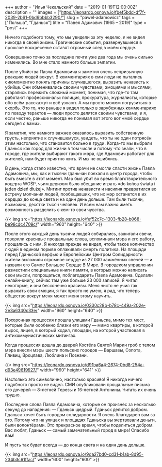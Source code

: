 +++
author = "Илья Чекальский"
date = "2019-01-19T12:00:00Z"
description = ""
images = ["https://leonardo.osnova.io/fbef5bdd-df7f-2039-2b61-0bd6bbbb3290/"]
slug = "pawel-adamowicz"
tags = ["Польша", "Гданьск"]
title = "Павел Адамович (1965 – 2019)"
type = "post"
+++

Ничего подобного тому, что мы увидели за эту неделю, я не видел никогда в своей жизни. Трагические события, развернувшиеся в прошлое воскресенье оставят огромный след в моём сердце.

Совершенно точно за последние почти уже два года мы очень сильно изменились. Во мне стало намного больше эмпатии.

После убийства Павла Адамовича я заметил очень непривычную реакцию людей вокруг. В комментариях в сми люди не пытались сиюмоментно понять причины случившегося, выразить ненависть к убийце. Они обменивались своими чувствами, эмоциями и мыслями, старались пережить сложный момент, понимая, что где-то там работают профессионалы: полиция, прокуратура, журналисты, которые обо всём расскажут и всё узнают. А мы просто можем погрузиться в скорбь. Это то, что раньше я видел только в зарубежных комментариях по поводу терактов — люди просто делятся своими чувствами, и я, если честно, раньше никогда не понимал вот этого вот «моё сердце сегодня с вами».

Я заметил, что намного важнее оказалось выразить собственную грусть, неприятие к случившемуся, увидеть, что ты не один потрясён этим настолько, что становится больно в груди. Когда-то мы выбрали Гданьск как город для жизни в том числе и потому что знали, что в городе, где жители выбирают такого мэра, где Адамович работает для жителей, нам будет приятно жить. И мы не ошиблись.

В день, когда стало известно, что врачи не смогли спасти жизнь Павла Адамовича, мы, как и тысячи гданьчан поехали в центр города, чтобы быть вместе в этот момент. Мэр был убит во время благотворительного коцерта WOŚP, чьим девизом было обещание играть «do końca świata i jeden dzień dłużej». Митинг против ненависти и насилия превратился во встречу молчания людей, пообещавших, что их мэр останется в их сердцах до конца света и на один день дольше. Там были тысячи, возможно, десятки тысяч человек. И всем нам важно иметь возможность разделить с кем-то свои чувства.

{{< img src="https://leonardo.osnova.io/fef52c7c-1303-fb28-b068-be98cdc4709c/" width="960" height="640" >}}

После этого каждый день тысячи людей собирались, зажигали свечи, говорили красивые прощальные слова, вспоминали мэра и его работу, прощались с ним. Я никогда прежде не видел, чтобы такое количество людей в едином порыве оплакивали смерть политика. На площади перед Гданьской верфью и Европейским Центром Солидарности жители выложили огромное сердце из 27 000 зажжённых свечей — и назвали его Самое Большое Сердце В Мире. В городском управлении разместили специальные книги памяти, в которых можно написать свои мысли, попрощаться, поблагодарить Павла Адамовича. Сделали онлайн-книгу, сейчас там уже больше 23 000 записей. Я читал некоторые, и они бесконечно красивы. Меня никто не учил так выражать свои эмоции, я так просто не умею, я рад, что теперь общество вокруг меня может меня этому научить.

{{< img src="https://leonardo.osnova.io/0330c28b-b78c-449a-202e-2e3a6340c33e/" width="960" height="640" >}}

Похоронная процессия прошла улицами Гданьска, мимо тех мест, которые были особенно близки его мэру — мимо квартиры, в которой вырос, лицея, в который ходил, площади, на которой участвовал в антикоммунистических митингах.

Когда процессия дошла до дверей Костёла Святой Марии гроб с телом мэра внесли мэры шести польских городов — Варшавы, Сопота, Гливиц, Вроцлава, Люблина и Познани.

{{< img src="https://leonardo.osnova.io/d91ba6a4-2674-0bd8-254a-d93e49619927/" width="960" height="641" >}}

Настолько это символично, настолько красиво! Я никогда ничего подобного просто не видел. СМИ опубликовали прощальные письма его дочерей — 8-летней Терезы и 16-летней Антонины. Читать их очень трудно.

Последние слова Павла Адамовича, которые он произнёс за несколько секунд до нападения:
— Гданьск щедрый. Гданьск делится добром. Гданьск хочет быть городом солидарности. Я очень благодарен вам за это. Потому что на улицах и площадях Гданьска вы жертвовали деньги, были волонтёрами. Это прекрасное время, чтобы поделиться добром. Вас любят, Гданьск — самый замечательный город в мире! Спасибо вам!

И пусть так будет всегда — до конца света и на один день дольше.

{{< img src="https://leonardo.osnova.io/9da27bd0-cd31-b1ab-8d95-234b3c61ffac/" width="600" height="600" >}}